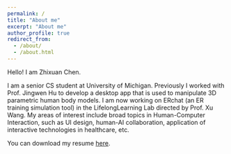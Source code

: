 ```yaml
---
permalink: /
title: "About me"
excerpt: "About me"
author_profile: true
redirect_from: 
  - /about/
  - /about.html
---
```



    
Hello! I am Zhixuan Chen.

I am a senior CS student at University of Michigan. Previously I worked with Prof. Jingwen Hu to develop a desktop app that is used to manipulate 3D parametric human body models. I am now working on ERchat (an ER training simulation tool) in the LifelongLearning Lab directed by Prof. Xu Wang. My areas of interest include broad topics in Human-Computer Interaction, such as UI design, human-AI collaboration, application of interactive technologies in healthcare, etc.

You can download my resume [here](/files/resume.pdf).